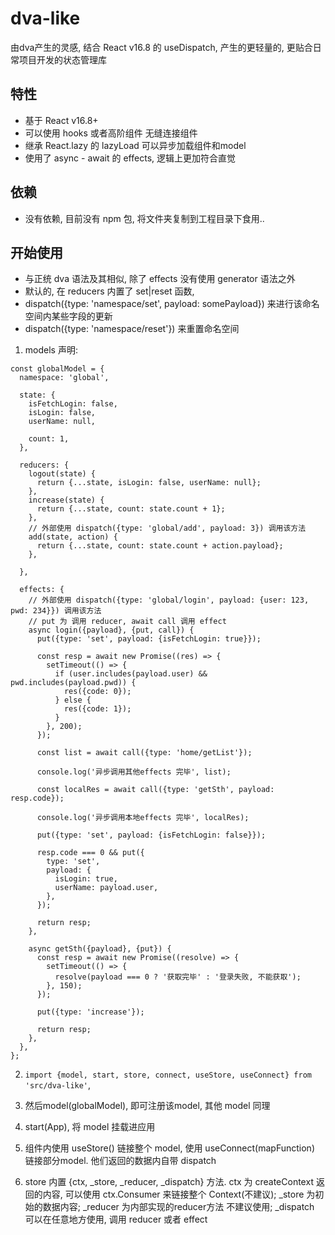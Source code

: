 # dva-like

由dva产生的灵感, 结合 React v16.8 的 useDispatch, 产生的更轻量的, 更贴合日常项目开发的状态管理库

## 特性

- 基于 React v16.8+ 
- 可以使用 hooks 或者高阶组件 无缝连接组件
- 继承 React.lazy 的 lazyLoad 可以异步加载组件和model
- 使用了 async - await 的 effects, 逻辑上更加符合直觉

## 依赖

- 没有依赖, 目前没有 npm 包, 将文件夹复制到工程目录下食用..

## 开始使用

- 与正统 dva 语法及其相似, 除了 effects 没有使用 generator 语法之外
- 默认的, 在 reducers 内置了 set|reset 函数, 
- dispatch({type: 'namespace/set', payload: somePayload}) 来进行该命名空间内某些字段的更新
- dispatch({type: 'namespace/reset'}) 来重置命名空间

1. models 声明: 
  ```
  const globalModel = {
    namespace: 'global',

    state: {
      isFetchLogin: false,
      isLogin: false,
      userName: null,

      count: 1,
    },

    reducers: {
      logout(state) {
        return {...state, isLogin: false, userName: null};
      },
      increase(state) {
        return {...state, count: state.count + 1};
      },
      // 外部使用 dispatch({type: 'global/add', payload: 3}) 调用该方法
      add(state, action) {
        return {...state, count: state.count + action.payload};
      },

    },

    effects: {
      // 外部使用 dispatch({type: 'global/login', payload: {user: 123, pwd: 234}}) 调用该方法
      // put 为 调用 reducer, await call 调用 effect
      async login({payload}, {put, call}) {
        put({type: 'set', payload: {isFetchLogin: true}});

        const resp = await new Promise((res) => {
          setTimeout(() => {
            if (user.includes(payload.user) && pwd.includes(payload.pwd)) {
              res({code: 0});
            } else {
              res({code: 1});
            }
          }, 200);
        });

        const list = await call({type: 'home/getList'});

        console.log('异步调用其他effects 完毕', list);

        const localRes = await call({type: 'getSth', payload: resp.code});

        console.log('异步调用本地effects 完毕', localRes);

        put({type: 'set', payload: {isFetchLogin: false}});

        resp.code === 0 && put({
          type: 'set',
          payload: {
            isLogin: true,
            userName: payload.user,
          },
        });

        return resp;
      },

      async getSth({payload}, {put}) {
        const resp = await new Promise((resolve) => {
          setTimeout(() => {
            resolve(payload === 0 ? '获取完毕' : '登录失败, 不能获取');
          }, 150);
        });

        put({type: 'increase'});

        return resp;
      },
    },
  };
   ```

2. ```import {model, start, store, connect, useStore, useConnect} from 'src/dva-like'```,  

3. 然后model(globalModel), 即可注册该model, 其他 model 同理

4. start(App), 将 model 挂载进应用

5. 组件内使用 useStore() 链接整个 model, 使用 useConnect(mapFunction) 链接部分model. 他们返回的数据内自带 dispatch

6. store 内置 {ctx, _store, _reducer, _dispatch} 方法. ctx 为 createContext 返回的内容, 可以使用 ctx.Consumer 来链接整个 Context(不建议); _store 为初始的数据内容; _reducer 为内部实现的reducer方法 不建议使用; _dispatch 可以在任意地方使用, 调用 reducer 或者 effect
